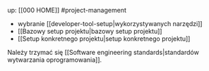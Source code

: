 up: [[000 HOME]]
#project-management

- wybranie [[developer-tool-setup|wykorzystywanych narzędzi]]
- [[Bazowy setup projektu|bazowy setup projektu]]
- [[Setup konkretnego projektu|setup konkretnego projektu]]

Należy trzymać się [[Software engineering standards|standardów wytwarzania oprogramowania]].

